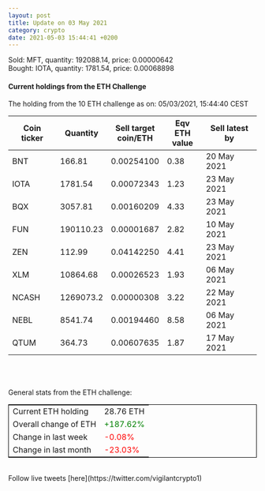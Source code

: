 ```yaml
---
layout: post
title: Update on 03 May 2021
category: crypto
date: 2021-05-03 15:44:41 +0200
---
```

<!-- Global site tag (gtag.js) - Google Analytics -->
<script async src="https://www.googletagmanager.com/gtag/js?id=UA-103831149-5"></script>
<script>
  window.dataLayer = window.dataLayer || [];
  function gtag(){dataLayer.push(arguments);}
  gtag('js', new Date());

  gtag('config', 'UA-103831149-5');
</script>
Sold: MFT, quantity:    192088.14, price:   0.00000642<br>Bought: IOTA, quantity:      1781.54, price:   0.00068898<br>

#### Current holdings from the ETH Challenge

The holding from the 10 ETH challenge as on: 05/03/2021, 15:44:40 CEST

|Coin ticker|Quantity|Sell target<br>coin/ETH|Eqv ETH<br>value|Sell latest by|
|-----------|--------|-----------|-----------|--------------|
BNT|166.81|  0.00254100|0.38|20 May 2021|
IOTA|1781.54|  0.00072343|1.23|23 May 2021|
BQX|3057.81|  0.00160209|4.33|23 May 2021|
FUN|190110.23|  0.00001687|2.82|10 May 2021|
ZEN|112.99|  0.04142250|4.41|23 May 2021|
XLM|10864.68|  0.00026523|1.93|06 May 2021|
NCASH|1269073.2|  0.00000308|3.22|22 May 2021|
NEBL|8541.74|  0.00194460|8.58|06 May 2021|
QTUM|364.73|  0.00607635|1.87|17 May 2021|

<br>
<br>
<br>
General stats from the ETH challenge:

<table style="border:1px solid black;margin-left:auto;margin-right:auto;">
	<tbody>
	<tr>
		<td>Current ETH holding</td>
		<td>     28.76 ETH</td>
	</tr>
	<tr>
		<td>Overall change of ETH</td>
		<td><font color="green">+187.62%</font></td>
	</tr>
	<tr>
		<td>Change in last week</td>
		<td><font color="red">-0.08%</font></td>
	</tr>
	<tr>
		<td>Change in last month</td>
		<td><font color="red">-23.03%</font></td>
	</tr>
	</tbody>
</table>

<br>
Follow live tweets [here](https://twitter.com/vigilantcrypto1)
<br>
<br>